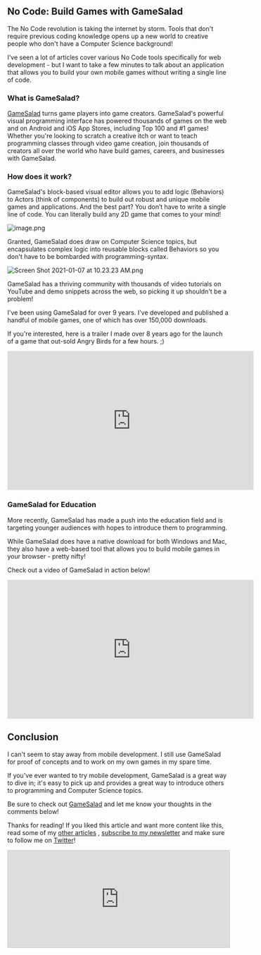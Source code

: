 ## No Code: Build Games with GameSalad

The No Code revolution is taking the internet by storm. Tools that don't require previous coding knowledge opens up a new world to creative people who don't have a Computer Science background!

I’ve seen a lot of articles cover various No Code tools specifically for web development - but I want to take a few minutes to talk about an application that allows you to build your own mobile games without writing a single line of code.

### What is GameSalad?

[GameSalad](https://gamesalad.com/)  turns game players into game creators. GameSalad's powerful visual programming interface has powered thousands of games on the web and on Android and iOS App Stores, including Top 100 and #1 games! Whether you're looking to scratch a creative itch or want to teach programming classes through video game creation, join thousands of creators all over the world who have build games, careers, and businesses with GameSalad.

### How does it work?

GameSalad's block-based visual editor allows you to add logic (Behaviors) to Actors (think of components) to build out robust and unique mobile games and applications. And the best part? You don’t have to write a single line of code. You can literally build any 2D game that comes to your mind!


![image.png](https://cdn.hashnode.com/res/hashnode/image/upload/v1609798210006/QS1Lvd0zn.png)


Granted, GameSalad does draw on Computer Science topics, but encapsulates complex logic into reusable blocks called Behaviors so you don't have to be bombarded with programming-syntax.



![Screen Shot 2021-01-07 at 10.23.23 AM.png](https://cdn.hashnode.com/res/hashnode/image/upload/v1610037066499/XU6jfhDSS.png)


GameSalad has a thriving community with thousands of video tutorials on YouTube and demo snippets across the web, so picking it up shouldn't be a problem! 

I've been using GameSalad for over 9 years. I've developed and published a handful of mobile games, one of which has over 150,000 downloads.

If you're interested, here is a trailer I made over 8 years ago for the launch of a game that out-sold Angry Birds for a few hours. ;) 

<iframe width="560" height="315" src="https://www.youtube.com/embed/SZN95mvM7tQ" frameborder="0" allow="accelerometer; autoplay; clipboard-write; encrypted-media; gyroscope; picture-in-picture" allowfullscreen></iframe>


### GameSalad for Education

More recently, GameSalad has made a push into the education field and is targeting younger audiences with hopes to introduce them to programming. 

While GameSalad does have a native download for both Windows and Mac, they also have a web-based tool that allows you to build mobile games in your browser - pretty nifty! 

Check out a video of GameSalad in action below!

<iframe width="560" height="315" src="https://www.youtube.com/embed/qDm5xD5SIQg" frameborder="0" allow="accelerometer; autoplay; clipboard-write; encrypted-media; gyroscope; picture-in-picture" allowfullscreen></iframe>



## Conclusion

I can't seem to stay away from mobile development. I still use GameSalad for proof of concepts and to work on my own games in my spare time.

If you've ever wanted to try mobile development, GameSalad is a great way to dive in; it's easy to pick up and provides a great way to introduce others to programming and Computer Science topics.

Be sure to check out  [GameSalad](https://gamesalad.com/) and let me know your thoughts in the comments below!

Thanks for reading! If you liked this article and want more content like this, read some of my [other articles](https://blog.braydoncoyer.dev/) , [subscribe to my newsletter](https://braydoncoyer.dev/newsletter/) and make sure to follow me on [Twitter](https://twitter.com/BraydonCoyer)!


<iframe
scrolling="no"
style="width:100%!important;height:220px;border:1px #ccc solid !important"
src="https://buttondown.email/braydoncoyer?as_embed=true"
></iframe>